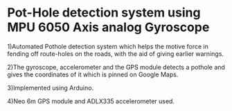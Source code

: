 # Pot-Hole detection system using MPU 6050 Axis analog  Gyroscope 

 1)Automated Pothole detection system which helps the motive force in fending off route-holes on the roads, with the aid of giving earlier warnings.

 2)The gyroscope, accelerometer and the GPS module detects a pothole and gives the coordinates of it which is pinned on Google Maps.

 3)Implemented using Arduino.

 4)Neo 6m GPS module and ADLX335 accelerometer used.
